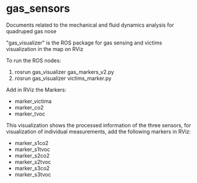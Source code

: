 # gas_sensors
 Documents related to the mechanical and fluid dynamics analysis for quadruped gas nose

 "gas_visualizer" is the ROS package for gas sensing and victims visualization in the map on RViz

 To run the ROS nodes:
 1. rosrun gas_visualizer gas_markers_v2.py
 2. rosrun gas_visualizer victims_marker.py

 Add in RViz the Markers:
 - marker_victima
 - marker_co2
 - marker_tvoc

 This visualization shows the processed information of the three sensors, for visualization of individual measurements, add the following markers in RViz:
 - marker_s1co2
 - marker_s1tvoc
 - marker_s2co2
 - marker_s2tvoc
 - marker_s3co2
 - marker_s3tvoc
 
 
